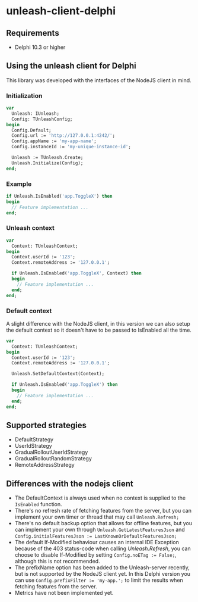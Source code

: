 # unleash-client-delphi

## Requirements

* Delphi 10.3 or higher

## Using the unleash client for Delphi

This library was developed with the interfaces of the NodeJS client in mind.

### Initialization

```pascal
var
  Unleash: IUnleash;
  Config: TUnleashConfig;
begin
  Config.Default;
  Config.url := 'http://127.0.0.1:4242/';
  Config.appName := 'my-app-name';
  Config.instanceId := 'my-unique-instance-id';

  Unleash := TUnleash.Create;
  Unleash.Initialize(Config);
end;
```

### Example

```pascal
if Unleash.IsEnabled('app.ToggleX') then
begin
  // Feature implementation ...
end;
```

### Unleash context

```pascal
var
  Context: TUnleashContext;
begin
  Context.userId := '123';
  Context.remoteAddress := '127.0.0.1';

  if Unleash.IsEnabled('app.ToggleX', Context) then
  begin
    // Feature implementation ...
  end;
end;
```

### Default context

A slight difference with the NodeJS client, in this version we can also setup the
default context so it doesn't have to be passed to IsEnabled all the time.

```pascal
var
  Context: TUnleashContext;
begin
  Context.userId := '123';
  Context.remoteAddress := '127.0.0.1';

  Unleash.SetDefaultContext(Context);

  if Unleash.IsEnabled('app.ToggleX') then
  begin
    // Feature implementation ...
  end;
end;
```

## Supported strategies

* DefaultStrategy
* UserIdStrategy
* GradualRolloutUserIdStrategy
* GradualRolloutRandomStrategy
* RemoteAddressStrategy

## Differences with the nodejs client

* The DefaultContext is always used when no context is supplied to the `IsEnabled` function.
* There's no refresh rate of fetching features from the server, but you can implement your own timer or thread that may call `Unleash.Refresh;`
* There's no default backup option that allows for offline features, but you can implement your own through `Unleash.GetLatestFeaturesJson` and `Config.initialFeaturesJson := LastKnownOrDefaultFeaturesJson;`
* The default If-Modified behaviour causes an internal IDE Exception because of the 403 status-code when calling *Unleash.Refresh*, you can choose to disable If-Modified by setting `Config.noETag := False;`, although this is not recommended.
* The prefixName option has been added to the Unleash-server recently, but is not supported by the NodeJS client yet. In this Delphi version you can use `Config.prefixFilter := 'my-app.';` to limit the results when fetching features from the server.
* Metrics have not been implemented yet.
